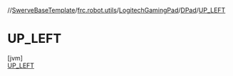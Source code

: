 //[SwerveBaseTemplate](../../../../../index.md)/[frc.robot.utils](../../../index.md)/[LogitechGamingPad](../../index.md)/[DPad](../index.md)/[UP_LEFT](index.md)

# UP_LEFT

[jvm]\
[UP_LEFT](index.md)
